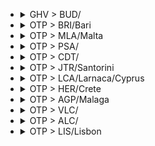 
- <details><summary>GHV > BUD/</summary>

  |TOTAL_PRICE|STAY_DAYS|FROM>TO|DATE|PRICE|TO>FROM|DATE|PRICE|
  |---|---|---|---|---|---|---|---|
  |122.0|2|GHV > BUD/|2025-04-02|49.0|BUD/ > GHV|2025-04-04|73.0|
  |122.0|2|GHV > BUD/|2025-05-14|49.0|BUD/ > GHV|2025-05-16|73.0|
  |122.0|2|GHV > BUD/|2025-06-16|49.0|BUD/ > GHV|2025-06-18|73.0|
  |122.0|2|GHV > BUD/|2025-06-18|49.0|BUD/ > GHV|2025-06-20|73.0|
  |126.0|2|GHV > BUD/|2025-06-30|49.0|BUD/ > GHV|2025-07-02|77.0|
  |146.0|2|GHV > BUD/|2025-05-12|73.0|BUD/ > GHV|2025-05-14|73.0|
  |147.0|2|GHV > BUD/|2025-06-02|49.0|BUD/ > GHV|2025-06-04|98.0|
  |150.0|2|GHV > BUD/|2025-03-31|77.0|BUD/ > GHV|2025-04-02|73.0|
  |156.0|2|GHV > BUD/|2025-05-07|49.0|BUD/ > GHV|2025-05-09|107.0|
  |156.0|2|GHV > BUD/|2025-05-21|49.0|BUD/ > GHV|2025-05-23|107.0|
  |172.0|2|GHV > BUD/|2025-05-28|49.0|BUD/ > GHV|2025-05-30|123.0|
  |172.0|2|GHV > BUD/|2025-06-23|49.0|BUD/ > GHV|2025-06-25|123.0|
  |172.0|2|GHV > BUD/|2025-06-25|49.0|BUD/ > GHV|2025-06-27|123.0|
  |180.0|2|GHV > BUD/|2025-04-07|107.0|BUD/ > GHV|2025-04-09|73.0|
  |180.0|2|GHV > BUD/|2025-06-11|73.0|BUD/ > GHV|2025-06-13|107.0|
  |186.0|2|GHV > BUD/|2025-07-09|49.0|BUD/ > GHV|2025-07-11|137.0|
  |186.0|2|GHV > BUD/|2025-07-16|49.0|BUD/ > GHV|2025-07-18|137.0|
  |206.0|2|GHV > BUD/|2025-07-07|49.0|BUD/ > GHV|2025-07-09|157.0|
  |215.0|2|GHV > BUD/|2025-04-30|49.0|BUD/ > GHV|2025-05-02|166.0|
  |234.0|2|GHV > BUD/|2025-07-21|117.0|BUD/ > GHV|2025-07-23|117.0|
  |236.0|2|GHV > BUD/|2025-07-02|49.0|BUD/ > GHV|2025-07-04|187.0|
  |239.0|2|GHV > BUD/|2025-05-26|166.0|BUD/ > GHV|2025-05-28|73.0|
  |256.0|2|GHV > BUD/|2025-05-19|183.0|BUD/ > GHV|2025-05-21|73.0|
  |264.0|2|GHV > BUD/|2025-07-14|187.0|BUD/ > GHV|2025-07-16|77.0|
  |360.0|2|GHV > BUD/|2025-04-28|287.0|BUD/ > GHV|2025-04-30|73.0|
  |366.0|2|GHV > BUD/|2025-04-09|49.0|BUD/ > GHV|2025-04-11|317.0|
  |366.0|2|GHV > BUD/|2025-04-14|49.0|BUD/ > GHV|2025-04-16|317.0|
  |416.0|2|GHV > BUD/|2025-04-16|49.0|BUD/ > GHV|2025-04-18|367.0|
  |440.0|2|GHV > BUD/|2025-06-09|367.0|BUD/ > GHV|2025-06-11|73.0|
  |483.0|2|GHV > BUD/|2025-04-23|317.0|BUD/ > GHV|2025-04-25|166.0|
  |490.0|2|GHV > BUD/|2025-04-21|367.0|BUD/ > GHV|2025-04-23|123.0|
  |490.0|2|GHV > BUD/|2025-05-05|417.0|BUD/ > GHV|2025-05-07|73.0|
  |516.0|2|GHV > BUD/|2025-06-04|49.0|BUD/ > GHV|2025-06-06|467.0|

  </details>

- <details><summary>OTP > BRI/Bari</summary>

  |TOTAL_PRICE|STAY_DAYS|FROM>TO|DATE|PRICE|TO>FROM|DATE|PRICE|
  |---|---|---|---|---|---|---|---|
  |162.0|1|OTP > BRI/Bari|2025-04-01|98.0|BRI/Bari > OTP|2025-04-02|64.0|
  |205.0|2|OTP > BRI/Bari|2025-04-01|98.0|BRI/Bari > OTP|2025-04-03|107.0|
  |230.0|1|OTP > BRI/Bari|2025-04-02|123.0|BRI/Bari > OTP|2025-04-03|107.0|
  |239.0|2|OTP > BRI/Bari|2025-04-08|98.0|BRI/Bari > OTP|2025-04-10|141.0|
  |246.0|2|OTP > BRI/Bari|2025-06-11|123.0|BRI/Bari > OTP|2025-06-13|123.0|
  |264.0|1|OTP > BRI/Bari|2025-04-07|141.0|BRI/Bari > OTP|2025-04-08|123.0|
  |281.0|2|OTP > BRI/Bari|2025-04-13|98.0|BRI/Bari > OTP|2025-04-15|183.0|
  |281.0|1|OTP > BRI/Bari|2025-04-14|98.0|BRI/Bari > OTP|2025-04-15|183.0|
  |282.0|1|OTP > BRI/Bari|2025-04-09|141.0|BRI/Bari > OTP|2025-04-10|141.0|
  |282.0|2|OTP > BRI/Bari|2025-05-13|141.0|BRI/Bari > OTP|2025-05-15|141.0|
  |282.0|1|OTP > BRI/Bari|2025-05-14|141.0|BRI/Bari > OTP|2025-05-15|141.0|
  |282.0|1|OTP > BRI/Bari|2025-05-19|141.0|BRI/Bari > OTP|2025-05-20|141.0|
  |282.0|2|OTP > BRI/Bari|2025-06-01|209.0|BRI/Bari > OTP|2025-06-03|73.0|
  |289.0|1|OTP > BRI/Bari|2025-05-06|166.0|BRI/Bari > OTP|2025-05-07|123.0|
  |290.0|2|OTP > BRI/Bari|2025-06-03|183.0|BRI/Bari > OTP|2025-06-05|107.0|
  |290.0|2|OTP > BRI/Bari|2025-06-12|183.0|BRI/Bari > OTP|2025-06-14|107.0|
  |306.0|2|OTP > BRI/Bari|2025-04-02|123.0|BRI/Bari > OTP|2025-04-04|183.0|
  |306.0|1|OTP > BRI/Bari|2025-06-10|123.0|BRI/Bari > OTP|2025-06-11|183.0|
  |306.0|1|OTP > BRI/Bari|2025-06-12|183.0|BRI/Bari > OTP|2025-06-13|123.0|
  |307.0|1|OTP > BRI/Bari|2025-04-08|98.0|BRI/Bari > OTP|2025-04-09|209.0|
  |307.0|2|OTP > BRI/Bari|2025-05-20|141.0|BRI/Bari > OTP|2025-05-22|166.0|
  |307.0|2|OTP > BRI/Bari|2025-06-17|209.0|BRI/Bari > OTP|2025-06-19|98.0|
  |307.0|1|OTP > BRI/Bari|2025-06-18|209.0|BRI/Bari > OTP|2025-06-19|98.0|
  |321.0|2|OTP > BRI/Bari|2025-03-31|257.0|BRI/Bari > OTP|2025-04-02|64.0|
  |324.0|2|OTP > BRI/Bari|2025-04-09|141.0|BRI/Bari > OTP|2025-04-11|183.0|
  |324.0|1|OTP > BRI/Bari|2025-04-10|141.0|BRI/Bari > OTP|2025-04-11|183.0|
  |324.0|2|OTP > BRI/Bari|2025-04-10|141.0|BRI/Bari > OTP|2025-04-12|183.0|
  |324.0|2|OTP > BRI/Bari|2025-05-10|183.0|BRI/Bari > OTP|2025-05-12|141.0|
  |324.0|1|OTP > BRI/Bari|2025-05-13|141.0|BRI/Bari > OTP|2025-05-14|183.0|
  |324.0|2|OTP > BRI/Bari|2025-05-14|141.0|BRI/Bari > OTP|2025-05-16|183.0|
  |330.0|1|OTP > BRI/Bari|2025-03-31|257.0|BRI/Bari > OTP|2025-04-01|73.0|
  |332.0|1|OTP > BRI/Bari|2025-05-17|123.0|BRI/Bari > OTP|2025-05-18|209.0|
  |332.0|2|OTP > BRI/Bari|2025-05-22|209.0|BRI/Bari > OTP|2025-05-24|123.0|
  |332.0|1|OTP > BRI/Bari|2025-05-26|209.0|BRI/Bari > OTP|2025-05-27|123.0|
  |332.0|2|OTP > BRI/Bari|2025-05-27|166.0|BRI/Bari > OTP|2025-05-29|166.0|
  |332.0|2|OTP > BRI/Bari|2025-06-10|123.0|BRI/Bari > OTP|2025-06-12|209.0|
  |332.0|1|OTP > BRI/Bari|2025-06-11|123.0|BRI/Bari > OTP|2025-06-12|209.0|
  |332.0|2|OTP > BRI/Bari|2025-06-18|209.0|BRI/Bari > OTP|2025-06-20|123.0|
  |341.0|1|OTP > BRI/Bari|2025-05-05|277.0|BRI/Bari > OTP|2025-05-06|64.0|
  |348.0|2|OTP > BRI/Bari|2025-05-25|225.0|BRI/Bari > OTP|2025-05-27|123.0|
  |349.0|2|OTP > BRI/Bari|2025-04-03|183.0|BRI/Bari > OTP|2025-04-05|166.0|
  |349.0|2|OTP > BRI/Bari|2025-05-06|166.0|BRI/Bari > OTP|2025-05-08|183.0|
  |349.0|2|OTP > BRI/Bari|2025-05-24|183.0|BRI/Bari > OTP|2025-05-26|166.0|
  |350.0|2|OTP > BRI/Bari|2025-04-07|141.0|BRI/Bari > OTP|2025-04-09|209.0|
  |350.0|1|OTP > BRI/Bari|2025-05-12|209.0|BRI/Bari > OTP|2025-05-13|141.0|
  |350.0|2|OTP > BRI/Bari|2025-05-19|141.0|BRI/Bari > OTP|2025-05-21|209.0|
  |350.0|1|OTP > BRI/Bari|2025-05-20|141.0|BRI/Bari > OTP|2025-05-21|209.0|
  |350.0|2|OTP > BRI/Bari|2025-06-15|277.0|BRI/Bari > OTP|2025-06-17|73.0|
  |350.0|1|OTP > BRI/Bari|2025-06-17|209.0|BRI/Bari > OTP|2025-06-18|141.0|
  |358.0|1|OTP > BRI/Bari|2025-06-04|251.0|BRI/Bari > OTP|2025-06-05|107.0|
  |366.0|1|OTP > BRI/Bari|2025-04-03|183.0|BRI/Bari > OTP|2025-04-04|183.0|
  |366.0|1|OTP > BRI/Bari|2025-04-29|183.0|BRI/Bari > OTP|2025-04-30|183.0|
  |366.0|1|OTP > BRI/Bari|2025-05-07|183.0|BRI/Bari > OTP|2025-05-08|183.0|
  |366.0|1|OTP > BRI/Bari|2025-05-11|225.0|BRI/Bari > OTP|2025-05-12|141.0|
  |366.0|2|OTP > BRI/Bari|2025-05-11|225.0|BRI/Bari > OTP|2025-05-13|141.0|
  |374.0|1|OTP > BRI/Bari|2025-06-19|251.0|BRI/Bari > OTP|2025-06-20|123.0|
  |391.0|2|OTP > BRI/Bari|2025-05-15|225.0|BRI/Bari > OTP|2025-05-17|166.0|
  |391.0|1|OTP > BRI/Bari|2025-05-25|225.0|BRI/Bari > OTP|2025-05-26|166.0|
  |392.0|2|OTP > BRI/Bari|2025-05-07|183.0|BRI/Bari > OTP|2025-05-09|209.0|
  |392.0|2|OTP > BRI/Bari|2025-05-12|209.0|BRI/Bari > OTP|2025-05-14|183.0|
  |392.0|2|OTP > BRI/Bari|2025-05-18|251.0|BRI/Bari > OTP|2025-05-20|141.0|
  |392.0|1|OTP > BRI/Bari|2025-05-22|209.0|BRI/Bari > OTP|2025-05-23|183.0|
  |392.0|2|OTP > BRI/Bari|2025-05-31|183.0|BRI/Bari > OTP|2025-06-02|209.0|
  |392.0|2|OTP > BRI/Bari|2025-06-05|251.0|BRI/Bari > OTP|2025-06-07|141.0|
  |394.0|2|OTP > BRI/Bari|2025-07-13|107.0|BRI/Bari > OTP|2025-07-15|287.0|
  |400.0|2|OTP > BRI/Bari|2025-04-06|277.0|BRI/Bari > OTP|2025-04-08|123.0|
  |400.0|1|OTP > BRI/Bari|2025-04-12|123.0|BRI/Bari > OTP|2025-04-13|277.0|
  |400.0|2|OTP > BRI/Bari|2025-05-05|277.0|BRI/Bari > OTP|2025-05-07|123.0|
  |400.0|2|OTP > BRI/Bari|2025-05-17|123.0|BRI/Bari > OTP|2025-05-19|277.0|
  |400.0|1|OTP > BRI/Bari|2025-05-23|277.0|BRI/Bari > OTP|2025-05-24|123.0|
  |404.0|2|OTP > BRI/Bari|2025-07-22|117.0|BRI/Bari > OTP|2025-07-24|287.0|
  |408.0|1|OTP > BRI/Bari|2025-05-15|225.0|BRI/Bari > OTP|2025-05-16|183.0|
  |408.0|1|OTP > BRI/Bari|2025-05-24|183.0|BRI/Bari > OTP|2025-05-25|225.0|
  |408.0|1|OTP > BRI/Bari|2025-05-31|183.0|BRI/Bari > OTP|2025-06-01|225.0|
  |417.0|1|OTP > BRI/Bari|2025-05-21|251.0|BRI/Bari > OTP|2025-05-22|166.0|
  |417.0|1|OTP > BRI/Bari|2025-05-27|166.0|BRI/Bari > OTP|2025-05-28|251.0|
  |418.0|1|OTP > BRI/Bari|2025-06-01|209.0|BRI/Bari > OTP|2025-06-02|209.0|
  |424.0|2|OTP > BRI/Bari|2025-07-10|137.0|BRI/Bari > OTP|2025-07-12|287.0|
  |424.0|1|OTP > BRI/Bari|2025-07-16|107.0|BRI/Bari > OTP|2025-07-17|317.0|
  |434.0|1|OTP > BRI/Bari|2025-04-11|251.0|BRI/Bari > OTP|2025-04-12|183.0|
  |434.0|1|OTP > BRI/Bari|2025-05-09|209.0|BRI/Bari > OTP|2025-05-10|225.0|
  |434.0|2|OTP > BRI/Bari|2025-05-21|251.0|BRI/Bari > OTP|2025-05-23|183.0|
  |434.0|1|OTP > BRI/Bari|2025-06-03|183.0|BRI/Bari > OTP|2025-06-04|251.0|
  |434.0|1|OTP > BRI/Bari|2025-06-07|183.0|BRI/Bari > OTP|2025-06-08|251.0|
  |434.0|2|OTP > BRI/Bari|2025-06-09|251.0|BRI/Bari > OTP|2025-06-11|183.0|
  |443.0|2|OTP > BRI/Bari|2025-04-05|166.0|BRI/Bari > OTP|2025-04-07|277.0|
  |443.0|1|OTP > BRI/Bari|2025-05-16|277.0|BRI/Bari > OTP|2025-05-17|166.0|
  |443.0|1|OTP > BRI/Bari|2025-05-28|277.0|BRI/Bari > OTP|2025-05-29|166.0|
  |444.0|1|OTP > BRI/Bari|2025-07-15|187.0|BRI/Bari > OTP|2025-07-16|257.0|
  |450.0|2|OTP > BRI/Bari|2025-06-24|225.0|BRI/Bari > OTP|2025-06-26|225.0|
  |454.0|2|OTP > BRI/Bari|2025-07-20|137.0|BRI/Bari > OTP|2025-07-22|317.0|
  |460.0|1|OTP > BRI/Bari|2025-04-19|209.0|BRI/Bari > OTP|2025-04-20|251.0|
  |460.0|2|OTP > BRI/Bari|2025-04-29|183.0|BRI/Bari > OTP|2025-05-01|277.0|
  |460.0|1|OTP > BRI/Bari|2025-05-08|251.0|BRI/Bari > OTP|2025-05-09|209.0|
  |460.0|2|OTP > BRI/Bari|2025-05-26|209.0|BRI/Bari > OTP|2025-05-28|251.0|
  |460.0|1|OTP > BRI/Bari|2025-05-30|277.0|BRI/Bari > OTP|2025-05-31|183.0|
  |465.0|1|OTP > BRI/Bari|2025-04-13|98.0|BRI/Bari > OTP|2025-04-14|367.0|
  |465.0|2|OTP > BRI/Bari|2025-04-14|98.0|BRI/Bari > OTP|2025-04-16|367.0|
  |465.0|1|OTP > BRI/Bari|2025-04-15|98.0|BRI/Bari > OTP|2025-04-16|367.0|
  |474.0|2|OTP > BRI/Bari|2025-07-03|187.0|BRI/Bari > OTP|2025-07-05|287.0|
  |474.0|1|OTP > BRI/Bari|2025-07-09|107.0|BRI/Bari > OTP|2025-07-10|367.0|
  |474.0|1|OTP > BRI/Bari|2025-07-13|107.0|BRI/Bari > OTP|2025-07-14|367.0|
  |476.0|2|OTP > BRI/Bari|2025-05-08|251.0|BRI/Bari > OTP|2025-05-10|225.0|
  |476.0|2|OTP > BRI/Bari|2025-06-04|251.0|BRI/Bari > OTP|2025-06-06|225.0|
  |476.0|1|OTP > BRI/Bari|2025-06-05|251.0|BRI/Bari > OTP|2025-06-06|225.0|
  |476.0|2|OTP > BRI/Bari|2025-06-08|225.0|BRI/Bari > OTP|2025-06-10|251.0|
  |476.0|2|OTP > BRI/Bari|2025-06-14|251.0|BRI/Bari > OTP|2025-06-16|225.0|
  |476.0|2|OTP > BRI/Bari|2025-06-19|251.0|BRI/Bari > OTP|2025-06-21|225.0|
  |476.0|1|OTP > BRI/Bari|2025-06-24|225.0|BRI/Bari > OTP|2025-06-25|251.0|
  |476.0|1|OTP > BRI/Bari|2025-06-25|251.0|BRI/Bari > OTP|2025-06-26|225.0|
  |481.0|2|OTP > BRI/Bari|2025-05-04|417.0|BRI/Bari > OTP|2025-05-06|64.0|
  |486.0|2|OTP > BRI/Bari|2025-05-16|277.0|BRI/Bari > OTP|2025-05-18|209.0|
  |490.0|2|OTP > BRI/Bari|2025-04-12|123.0|BRI/Bari > OTP|2025-04-14|367.0|
  |502.0|2|OTP > BRI/Bari|2025-05-23|277.0|BRI/Bari > OTP|2025-05-25|225.0|
  |502.0|2|OTP > BRI/Bari|2025-05-30|277.0|BRI/Bari > OTP|2025-06-01|225.0|
  |502.0|1|OTP > BRI/Bari|2025-06-09|251.0|BRI/Bari > OTP|2025-06-10|251.0|
  |502.0|1|OTP > BRI/Bari|2025-06-15|277.0|BRI/Bari > OTP|2025-06-16|225.0|
  |502.0|1|OTP > BRI/Bari|2025-06-27|225.0|BRI/Bari > OTP|2025-06-28|277.0|
  |504.0|2|OTP > BRI/Bari|2025-07-08|137.0|BRI/Bari > OTP|2025-07-10|367.0|
  |504.0|2|OTP > BRI/Bari|2025-07-15|187.0|BRI/Bari > OTP|2025-07-17|317.0|
  |504.0|1|OTP > BRI/Bari|2025-07-20|137.0|BRI/Bari > OTP|2025-07-21|367.0|
  |508.0|1|OTP > BRI/Bari|2025-04-28|367.0|BRI/Bari > OTP|2025-04-29|141.0|
  |515.0|2|OTP > BRI/Bari|2025-04-15|98.0|BRI/Bari > OTP|2025-04-17|417.0|
  |524.0|1|OTP > BRI/Bari|2025-06-23|417.0|BRI/Bari > OTP|2025-06-24|107.0|
  |524.0|1|OTP > BRI/Bari|2025-07-04|237.0|BRI/Bari > OTP|2025-07-05|287.0|
  |528.0|2|OTP > BRI/Bari|2025-04-11|251.0|BRI/Bari > OTP|2025-04-13|277.0|
  |528.0|1|OTP > BRI/Bari|2025-05-18|251.0|BRI/Bari > OTP|2025-05-19|277.0|
  |528.0|1|OTP > BRI/Bari|2025-06-14|251.0|BRI/Bari > OTP|2025-06-15|277.0|
  |533.0|1|OTP > BRI/Bari|2025-04-04|367.0|BRI/Bari > OTP|2025-04-05|166.0|
  |534.0|1|OTP > BRI/Bari|2025-07-22|117.0|BRI/Bari > OTP|2025-07-23|417.0|
  |540.0|2|OTP > BRI/Bari|2025-03-30|467.0|BRI/Bari > OTP|2025-04-01|73.0|
  |540.0|1|OTP > BRI/Bari|2025-06-02|467.0|BRI/Bari > OTP|2025-06-03|73.0|
  |540.0|1|OTP > BRI/Bari|2025-06-16|467.0|BRI/Bari > OTP|2025-06-17|73.0|
  |544.0|1|OTP > BRI/Bari|2025-07-11|257.0|BRI/Bari > OTP|2025-07-12|287.0|
  |544.0|2|OTP > BRI/Bari|2025-07-14|287.0|BRI/Bari > OTP|2025-07-16|257.0|
  |550.0|2|OTP > BRI/Bari|2025-04-28|367.0|BRI/Bari > OTP|2025-04-30|183.0|
  |550.0|1|OTP > BRI/Bari|2025-05-10|183.0|BRI/Bari > OTP|2025-05-11|367.0|
  |554.0|1|OTP > BRI/Bari|2025-04-06|277.0|BRI/Bari > OTP|2025-04-07|277.0|
  |554.0|2|OTP > BRI/Bari|2025-05-28|277.0|BRI/Bari > OTP|2025-05-30|277.0|
  |554.0|2|OTP > BRI/Bari|2025-06-26|277.0|BRI/Bari > OTP|2025-06-28|277.0|
  |554.0|1|OTP > BRI/Bari|2025-07-08|137.0|BRI/Bari > OTP|2025-07-09|417.0|
  |554.0|2|OTP > BRI/Bari|2025-07-12|187.0|BRI/Bari > OTP|2025-07-14|367.0|
  |554.0|2|OTP > BRI/Bari|2025-07-19|187.0|BRI/Bari > OTP|2025-07-21|367.0|
  |554.0|1|OTP > BRI/Bari|2025-07-21|237.0|BRI/Bari > OTP|2025-07-22|317.0|
  |568.0|2|OTP > BRI/Bari|2025-06-29|251.0|BRI/Bari > OTP|2025-07-01|317.0|
  |574.0|2|OTP > BRI/Bari|2025-06-22|467.0|BRI/Bari > OTP|2025-06-24|107.0|
  |574.0|1|OTP > BRI/Bari|2025-07-14|287.0|BRI/Bari > OTP|2025-07-15|287.0|
  |574.0|2|OTP > BRI/Bari|2025-07-16|107.0|BRI/Bari > OTP|2025-07-18|467.0|
  |574.0|2|OTP > BRI/Bari|2025-07-17|207.0|BRI/Bari > OTP|2025-07-19|367.0|
  |576.0|2|OTP > BRI/Bari|2025-05-09|209.0|BRI/Bari > OTP|2025-05-11|367.0|
  |600.0|1|OTP > BRI/Bari|2025-05-02|417.0|BRI/Bari > OTP|2025-05-03|183.0|
  |600.0|2|OTP > BRI/Bari|2025-06-07|183.0|BRI/Bari > OTP|2025-06-09|417.0|

  </details>

- <details><summary>OTP > MLA/Malta</summary>

  |TOTAL_PRICE|STAY_DAYS|FROM>TO|DATE|PRICE|TO>FROM|DATE|PRICE|
  |---|---|---|---|---|---|---|---|
  |264.0|2|OTP > MLA/Malta|2025-04-02|98.0|MLA/Malta > OTP|2025-04-04|166.0|
  |264.0|2|OTP > MLA/Malta|2025-05-05|123.0|MLA/Malta > OTP|2025-05-07|141.0|
  |273.0|2|OTP > MLA/Malta|2025-06-02|107.0|MLA/Malta > OTP|2025-06-04|166.0|
  |281.0|2|OTP > MLA/Malta|2025-04-07|98.0|MLA/Malta > OTP|2025-04-09|183.0|
  |282.0|2|OTP > MLA/Malta|2025-05-19|73.0|MLA/Malta > OTP|2025-05-21|209.0|
  |324.0|2|OTP > MLA/Malta|2025-05-28|141.0|MLA/Malta > OTP|2025-05-30|183.0|
  |332.0|2|OTP > MLA/Malta|2025-05-12|107.0|MLA/Malta > OTP|2025-05-14|225.0|
  |344.0|2|OTP > MLA/Malta|2025-03-31|237.0|MLA/Malta > OTP|2025-04-02|107.0|
  |349.0|2|OTP > MLA/Malta|2025-04-09|98.0|MLA/Malta > OTP|2025-04-11|251.0|
  |349.0|2|OTP > MLA/Malta|2025-06-09|98.0|MLA/Malta > OTP|2025-06-11|251.0|
  |384.0|2|OTP > MLA/Malta|2025-05-26|107.0|MLA/Malta > OTP|2025-05-28|277.0|
  |391.0|2|OTP > MLA/Malta|2025-05-14|166.0|MLA/Malta > OTP|2025-05-16|225.0|
  |417.0|2|OTP > MLA/Malta|2025-06-23|251.0|MLA/Malta > OTP|2025-06-25|166.0|
  |440.0|2|OTP > MLA/Malta|2025-04-14|73.0|MLA/Malta > OTP|2025-04-16|367.0|
  |443.0|2|OTP > MLA/Malta|2025-06-16|166.0|MLA/Malta > OTP|2025-06-18|277.0|
  |460.0|2|OTP > MLA/Malta|2025-04-28|277.0|MLA/Malta > OTP|2025-04-30|183.0|
  |460.0|2|OTP > MLA/Malta|2025-05-07|209.0|MLA/Malta > OTP|2025-05-09|251.0|
  |574.0|2|OTP > MLA/Malta|2025-07-07|157.0|MLA/Malta > OTP|2025-07-09|417.0|

  </details>

- <details><summary>OTP > PSA/</summary>

  |TOTAL_PRICE|STAY_DAYS|FROM>TO|DATE|PRICE|TO>FROM|DATE|PRICE|
  |---|---|---|---|---|---|---|---|
  |294.0|1|OTP > PSA/|2025-07-12|137.0|PSA/ > OTP|2025-07-13|157.0|
  |374.0|2|OTP > PSA/|2025-07-22|117.0|PSA/ > OTP|2025-07-24|257.0|
  |394.0|2|OTP > PSA/|2025-06-17|257.0|PSA/ > OTP|2025-06-19|137.0|
  |424.0|2|OTP > PSA/|2025-07-15|107.0|PSA/ > OTP|2025-07-17|317.0|
  |434.0|2|OTP > PSA/|2025-07-20|117.0|PSA/ > OTP|2025-07-22|317.0|
  |444.0|2|OTP > PSA/|2025-06-19|187.0|PSA/ > OTP|2025-06-21|257.0|
  |444.0|2|OTP > PSA/|2025-07-01|187.0|PSA/ > OTP|2025-07-03|257.0|
  |444.0|2|OTP > PSA/|2025-07-13|157.0|PSA/ > OTP|2025-07-15|287.0|
  |454.0|2|OTP > PSA/|2025-07-03|137.0|PSA/ > OTP|2025-07-05|317.0|
  |494.0|2|OTP > PSA/|2025-07-08|207.0|PSA/ > OTP|2025-07-10|287.0|
  |504.0|2|OTP > PSA/|2025-06-24|367.0|PSA/ > OTP|2025-06-26|137.0|
  |554.0|2|OTP > PSA/|2025-07-10|137.0|PSA/ > OTP|2025-07-12|417.0|
  |574.0|2|OTP > PSA/|2025-07-17|157.0|PSA/ > OTP|2025-07-19|417.0|
  |574.0|1|OTP > PSA/|2025-07-19|207.0|PSA/ > OTP|2025-07-20|367.0|

  </details>

- <details><summary>OTP > CDT/</summary>

  |TOTAL_PRICE|STAY_DAYS|FROM>TO|DATE|PRICE|TO>FROM|DATE|PRICE|
  |---|---|---|---|---|---|---|---|
  |349.0|2|OTP > CDT/|2025-05-19|166.0|CDT/ > OTP|2025-05-21|183.0|
  |366.0|2|OTP > CDT/|2025-05-21|183.0|CDT/ > OTP|2025-05-23|183.0|
  |417.0|2|OTP > CDT/|2025-04-07|98.0|CDT/ > OTP|2025-04-09|319.0|
  |443.0|2|OTP > CDT/|2025-05-28|166.0|CDT/ > OTP|2025-05-30|277.0|
  |460.0|2|OTP > CDT/|2025-05-05|277.0|CDT/ > OTP|2025-05-07|183.0|
  |460.0|2|OTP > CDT/|2025-05-12|251.0|CDT/ > OTP|2025-05-14|209.0|
  |528.0|2|OTP > CDT/|2025-06-02|277.0|CDT/ > OTP|2025-06-04|251.0|
  |528.0|2|OTP > CDT/|2025-06-09|209.0|CDT/ > OTP|2025-06-11|319.0|
  |544.0|2|OTP > CDT/|2025-05-14|225.0|CDT/ > OTP|2025-05-16|319.0|
  |544.0|2|OTP > CDT/|2025-05-26|225.0|CDT/ > OTP|2025-05-28|319.0|
  |564.0|2|OTP > CDT/|2025-03-31|287.0|CDT/ > OTP|2025-04-02|277.0|
  |565.0|2|OTP > CDT/|2025-04-09|98.0|CDT/ > OTP|2025-04-11|467.0|

  </details>

- <details><summary>OTP > JTR/Santorini</summary>

  |TOTAL_PRICE|STAY_DAYS|FROM>TO|DATE|PRICE|TO>FROM|DATE|PRICE|
  |---|---|---|---|---|---|---|---|
  |350.0|1|OTP > JTR/Santorini|2025-06-22|209.0|JTR/Santorini > OTP|2025-06-23|141.0|
  |375.0|2|OTP > JTR/Santorini|2025-06-20|277.0|JTR/Santorini > OTP|2025-06-22|98.0|
  |392.0|2|OTP > JTR/Santorini|2025-06-25|183.0|JTR/Santorini > OTP|2025-06-27|209.0|
  |434.0|2|OTP > JTR/Santorini|2025-06-23|209.0|JTR/Santorini > OTP|2025-06-25|225.0|
  |440.0|2|OTP > JTR/Santorini|2025-06-18|367.0|JTR/Santorini > OTP|2025-06-20|73.0|
  |460.0|2|OTP > JTR/Santorini|2025-06-27|251.0|JTR/Santorini > OTP|2025-06-29|209.0|
  |466.0|2|OTP > JTR/Santorini|2025-06-30|209.0|JTR/Santorini > OTP|2025-07-02|257.0|
  |494.0|2|OTP > JTR/Santorini|2025-07-04|287.0|JTR/Santorini > OTP|2025-07-06|207.0|
  |524.0|2|OTP > JTR/Santorini|2025-07-14|287.0|JTR/Santorini > OTP|2025-07-16|237.0|
  |574.0|1|OTP > JTR/Santorini|2025-07-20|207.0|JTR/Santorini > OTP|2025-07-21|367.0|

  </details>

- <details><summary>OTP > LCA/Larnaca/Cyprus</summary>

  |TOTAL_PRICE|STAY_DAYS|FROM>TO|DATE|PRICE|TO>FROM|DATE|PRICE|
  |---|---|---|---|---|---|---|---|
  |392.0|1|OTP > LCA/Larnaca/Cyprus|2025-04-09|141.0|LCA/Larnaca/Cyprus > OTP|2025-04-10|251.0|
  |408.0|1|OTP > LCA/Larnaca/Cyprus|2025-04-03|225.0|LCA/Larnaca/Cyprus > OTP|2025-04-04|183.0|
  |434.0|2|OTP > LCA/Larnaca/Cyprus|2025-04-04|209.0|LCA/Larnaca/Cyprus > OTP|2025-04-06|225.0|
  |453.0|2|OTP > LCA/Larnaca/Cyprus|2025-03-31|287.0|LCA/Larnaca/Cyprus > OTP|2025-04-02|166.0|
  |460.0|2|OTP > LCA/Larnaca/Cyprus|2025-05-19|209.0|LCA/Larnaca/Cyprus > OTP|2025-05-21|251.0|
  |476.0|2|OTP > LCA/Larnaca/Cyprus|2025-05-05|251.0|LCA/Larnaca/Cyprus > OTP|2025-05-07|225.0|
  |476.0|1|OTP > LCA/Larnaca/Cyprus|2025-05-21|225.0|LCA/Larnaca/Cyprus > OTP|2025-05-22|251.0|
  |476.0|1|OTP > LCA/Larnaca/Cyprus|2025-05-29|251.0|LCA/Larnaca/Cyprus > OTP|2025-05-30|225.0|
  |486.0|1|OTP > LCA/Larnaca/Cyprus|2025-06-04|277.0|LCA/Larnaca/Cyprus > OTP|2025-06-05|209.0|
  |502.0|2|OTP > LCA/Larnaca/Cyprus|2025-05-12|225.0|LCA/Larnaca/Cyprus > OTP|2025-05-14|277.0|
  |508.0|2|OTP > LCA/Larnaca/Cyprus|2025-04-09|141.0|LCA/Larnaca/Cyprus > OTP|2025-04-11|367.0|
  |528.0|1|OTP > LCA/Larnaca/Cyprus|2025-05-15|251.0|LCA/Larnaca/Cyprus > OTP|2025-05-16|277.0|
  |528.0|1|OTP > LCA/Larnaca/Cyprus|2025-06-18|251.0|LCA/Larnaca/Cyprus > OTP|2025-06-19|277.0|
  |528.0|2|OTP > LCA/Larnaca/Cyprus|2025-06-18|251.0|LCA/Larnaca/Cyprus > OTP|2025-06-20|277.0|
  |533.0|1|OTP > LCA/Larnaca/Cyprus|2025-04-10|166.0|LCA/Larnaca/Cyprus > OTP|2025-04-11|367.0|
  |550.0|2|OTP > LCA/Larnaca/Cyprus|2025-04-07|367.0|LCA/Larnaca/Cyprus > OTP|2025-04-09|183.0|
  |554.0|1|OTP > LCA/Larnaca/Cyprus|2025-05-11|277.0|LCA/Larnaca/Cyprus > OTP|2025-05-12|277.0|
  |592.0|1|OTP > LCA/Larnaca/Cyprus|2025-05-18|225.0|LCA/Larnaca/Cyprus > OTP|2025-05-19|367.0|
  |592.0|1|OTP > LCA/Larnaca/Cyprus|2025-05-28|367.0|LCA/Larnaca/Cyprus > OTP|2025-05-29|225.0|
  |592.0|2|OTP > LCA/Larnaca/Cyprus|2025-05-28|367.0|LCA/Larnaca/Cyprus > OTP|2025-05-30|225.0|

  </details>

- <details><summary>OTP > HER/Crete</summary>

  |TOTAL_PRICE|STAY_DAYS|FROM>TO|DATE|PRICE|TO>FROM|DATE|PRICE|
  |---|---|---|---|---|---|---|---|
  |417.0|2|OTP > HER/Crete|2025-06-24|251.0|HER/Crete > OTP|2025-06-26|166.0|
  |474.0|1|OTP > HER/Crete|2025-06-17|367.0|HER/Crete > OTP|2025-06-18|107.0|
  |474.0|2|OTP > HER/Crete|2025-06-17|367.0|HER/Crete > OTP|2025-06-19|107.0|
  |533.0|1|OTP > HER/Crete|2025-06-25|367.0|HER/Crete > OTP|2025-06-26|166.0|
  |574.0|1|OTP > HER/Crete|2025-06-19|467.0|HER/Crete > OTP|2025-06-20|107.0|
  |574.0|2|OTP > HER/Crete|2025-06-19|467.0|HER/Crete > OTP|2025-06-21|107.0|

  </details>

- <details><summary>OTP > AGP/Malaga</summary>

  |TOTAL_PRICE|STAY_DAYS|FROM>TO|DATE|PRICE|TO>FROM|DATE|PRICE|
  |---|---|---|---|---|---|---|---|
  |434.0|1|OTP > AGP/Malaga|2025-04-01|183.0|AGP/Malaga > OTP|2025-04-02|251.0|
  |460.0|1|OTP > AGP/Malaga|2025-04-02|141.0|AGP/Malaga > OTP|2025-04-03|319.0|
  |460.0|2|OTP > AGP/Malaga|2025-04-02|141.0|AGP/Malaga > OTP|2025-04-04|319.0|
  |460.0|1|OTP > AGP/Malaga|2025-04-06|141.0|AGP/Malaga > OTP|2025-04-07|319.0|
  |470.0|1|OTP > AGP/Malaga|2025-03-31|287.0|AGP/Malaga > OTP|2025-04-01|183.0|
  |485.0|1|OTP > AGP/Malaga|2025-04-05|166.0|AGP/Malaga > OTP|2025-04-06|319.0|
  |485.0|2|OTP > AGP/Malaga|2025-04-05|166.0|AGP/Malaga > OTP|2025-04-07|319.0|
  |502.0|2|OTP > AGP/Malaga|2025-04-01|183.0|AGP/Malaga > OTP|2025-04-03|319.0|
  |502.0|1|OTP > AGP/Malaga|2025-04-03|183.0|AGP/Malaga > OTP|2025-04-04|319.0|
  |502.0|2|OTP > AGP/Malaga|2025-04-07|141.0|AGP/Malaga > OTP|2025-04-09|361.0|
  |502.0|1|OTP > AGP/Malaga|2025-04-08|141.0|AGP/Malaga > OTP|2025-04-09|361.0|
  |502.0|1|OTP > AGP/Malaga|2025-05-25|251.0|AGP/Malaga > OTP|2025-05-26|251.0|
  |538.0|2|OTP > AGP/Malaga|2025-03-31|287.0|AGP/Malaga > OTP|2025-04-02|251.0|
  |544.0|2|OTP > AGP/Malaga|2025-04-04|225.0|AGP/Malaga > OTP|2025-04-06|319.0|
  |544.0|1|OTP > AGP/Malaga|2025-06-03|183.0|AGP/Malaga > OTP|2025-06-04|361.0|
  |544.0|2|OTP > AGP/Malaga|2025-06-03|183.0|AGP/Malaga > OTP|2025-06-05|361.0|
  |550.0|2|OTP > AGP/Malaga|2025-03-30|367.0|AGP/Malaga > OTP|2025-04-01|183.0|
  |570.0|1|OTP > AGP/Malaga|2025-05-14|251.0|AGP/Malaga > OTP|2025-05-15|319.0|
  |570.0|2|OTP > AGP/Malaga|2025-05-14|251.0|AGP/Malaga > OTP|2025-05-16|319.0|
  |570.0|2|OTP > AGP/Malaga|2025-05-25|251.0|AGP/Malaga > OTP|2025-05-27|319.0|
  |570.0|1|OTP > AGP/Malaga|2025-05-26|251.0|AGP/Malaga > OTP|2025-05-27|319.0|
  |570.0|2|OTP > AGP/Malaga|2025-05-27|251.0|AGP/Malaga > OTP|2025-05-29|319.0|
  |586.0|2|OTP > AGP/Malaga|2025-06-02|225.0|AGP/Malaga > OTP|2025-06-04|361.0|
  |586.0|1|OTP > AGP/Malaga|2025-06-04|225.0|AGP/Malaga > OTP|2025-06-05|361.0|
  |596.0|2|OTP > AGP/Malaga|2025-05-06|277.0|AGP/Malaga > OTP|2025-05-08|319.0|
  |596.0|1|OTP > AGP/Malaga|2025-05-07|277.0|AGP/Malaga > OTP|2025-05-08|319.0|
  |596.0|2|OTP > AGP/Malaga|2025-05-07|277.0|AGP/Malaga > OTP|2025-05-09|319.0|
  |596.0|1|OTP > AGP/Malaga|2025-05-19|319.0|AGP/Malaga > OTP|2025-05-20|277.0|

  </details>

- <details><summary>OTP > VLC/</summary>

  |TOTAL_PRICE|STAY_DAYS|FROM>TO|DATE|PRICE|TO>FROM|DATE|PRICE|
  |---|---|---|---|---|---|---|---|
  |486.0|1|OTP > VLC/|2025-04-03|209.0|VLC/ > OTP|2025-04-04|277.0|
  |528.0|1|OTP > VLC/|2025-05-07|277.0|VLC/ > OTP|2025-05-08|251.0|
  |554.0|1|OTP > VLC/|2025-06-04|277.0|VLC/ > OTP|2025-06-05|277.0|

  </details>

- <details><summary>OTP > ALC/</summary>

  |TOTAL_PRICE|STAY_DAYS|FROM>TO|DATE|PRICE|TO>FROM|DATE|PRICE|
  |---|---|---|---|---|---|---|---|
  |514.0|1|OTP > ALC/|2025-05-14|257.0|ALC/ > OTP|2025-05-15|257.0|

  </details>

- <details><summary>OTP > LIS/Lisbon</summary>

  |TOTAL_PRICE|STAY_DAYS|FROM>TO|DATE|PRICE|TO>FROM|DATE|PRICE|
  |---|---|---|---|---|---|---|---|
  |596.0|2|OTP > LIS/Lisbon|2025-04-07|277.0|LIS/Lisbon > OTP|2025-04-09|319.0|

  </details>
